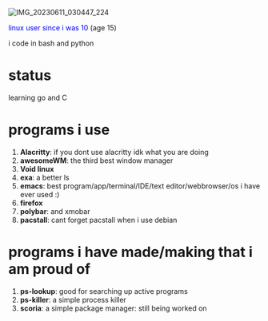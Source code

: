 ![IMG_20230611_030447_224](https://github.com/hexisXz/hexisXz/assets/71829613/c7b74872-fb73-4c32-8894-454a759d032c)


<span style="color:blue">linux user since i was 10</span>
(age 15)


i code in bash and python


# status
learning go and C


# programs i use

1) **Alacritty**: if you dont use alacritty idk what you are doing
2) **awesomeWM**: the third best window manager
3) **Void linux**
4) **exa**: a better ls
5) **emacs**: best program/app/terminal/IDE/text editor/webbrowser/os i have ever used :)
6) **firefox**
7) **polybar**: and xmobar
8) **pacstall**: cant forget pacstall when i use debian



# programs i have made/making that i am proud of
1) **ps-lookup**: good for searching up active programs
2) **ps-killer**: a simple process killer
3) **scoria**: a simple package manager: still being worked on


